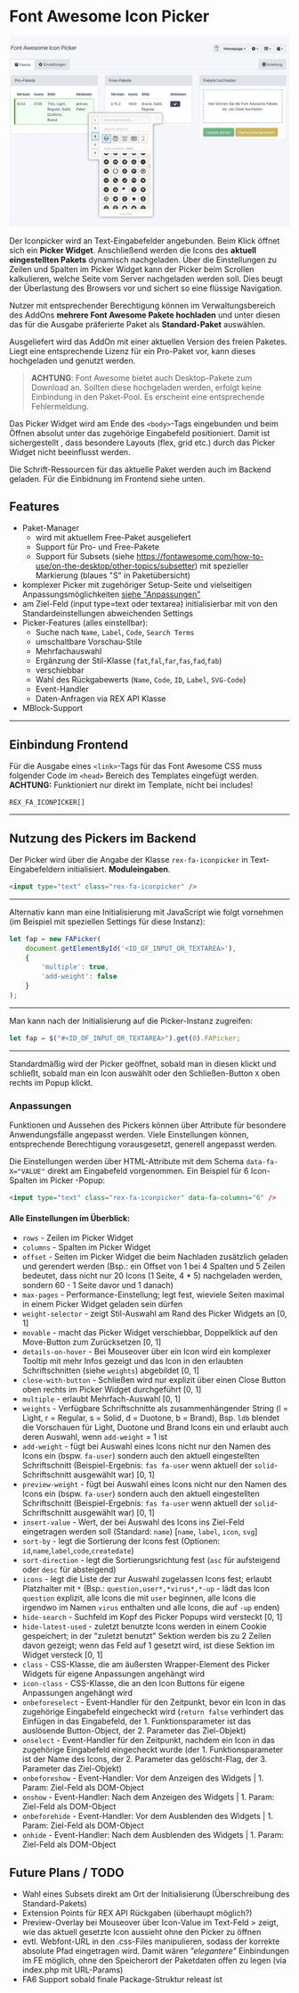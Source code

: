 # Font Awesome Icon Picker

![Screenshot](https://github.com/FriendsOfREDAXO/fa_iconpicker/blob/assets/icon_screen.png?raw=true)


Der Iconpicker wird an Text-Eingabefelder angebunden. Beim Klick öffnet sich ein **Picker Widget**. Anschließend werden die Icons des **aktuell eingestellten
 Pakets** dynamisch nachgeladen. Über die Einstellungen zu Zeilen und Spalten im Picker Widget kann der Picker beim Scrollen kalkulieren, welche Seite vom
  Server nachgeladen werden soll. Dies beugt der Überlastung des Browsers vor und sichert so eine flüssige Navigation.

Nutzer mit entsprechender Berechtigung können im Verwaltungsbereich des AddOns **mehrere Font Awesome  Pakete hochladen** und unter diesen das für die
 Ausgabe präferierte Paket als **Standard-Paket** auswählen.

Ausgeliefert wird das AddOn mit einer aktuellen Version des freien Paketes. Liegt eine entsprechende Lizenz für ein Pro-Paket vor, kann dieses hochgeladen
 und genutzt werden.

> **ACHTUNG**: Font Awesome bietet auch Desktop-Pakete zum Download an. Sollten diese hochgeladen werden, erfolgt keine Einbindung in den Paket-Pool. Es
> erscheint eine entsprechende Fehlermeldung. 

Das Picker Widget wird am Ende des `<body>`-Tags eingebunden und beim Öffnen absolut unter das zugehörige Eingabefeld positioniert. Damit ist sichergestellt
, dass besondere Layouts (flex, grid etc.) durch das Picker Widget nicht beeinflusst werden.

Die Schrift-Ressourcen für das aktuelle Paket werden auch im Backend geladen. Für die Einbidnung im Frontend siehe unten.

## Features

* Paket-Manager
  * wird mit aktuellem Free-Paket ausgeliefert
  * Support für Pro- und Free-Pakete
  * Support für Subsets (siehe https://fontawesome.com/how-to-use/on-the-desktop/other-topics/subsetter) mit spezieller Markierung (blaues "S" in Paketübersicht)
* komplexer Picker mit zugehöriger Setup-Seite und vielseitigen Anpassungsmöglichkeiten [siehe "Anpassungen"](#Anpassungen)
* am Ziel-Feld (input type=text oder textarea) initialisierbar mit von den Standardeinstellungen abweichenden Settings
* Picker-Features (alles einstellbar):
  * Suche nach `Name`, `Label`, `Code`, `Search Terms`
  * umschaltbare Vorschau-Stile
  * Mehrfachauswahl
  * Ergänzung der Stil-Klasse (`fat`,`fal`,`far`,`fas`,`fad`,`fab`)
  * verschiebbar
  * Wahl des Rückgabewerts (`Name`, `Code`, `ID`, `Label`, `SVG-Code`)
  * Event-Handler
  * Daten-Anfragen via REX API Klasse
* MBlock-Support

-----

## Einbindung Frontend 

Für die Ausgabe eines `<link>`-Tags für das Font Awesome CSS muss folgender Code im `<head>` Bereich des Templates eingefügt werden. **ACHTUNG:** Funktioniert nur direkt im Template, nicht bei includes!
```
REX_FA_ICONPICKER[]
```

-----

## Nutzung des Pickers im Backend

Der Picker wird über die Angabe der Klasse `rex-fa-iconpicker` in Text-Eingabefeldern initialisiert.
 **Moduleingaben**.

```html
<input type="text" class="rex-fa-iconpicker" />
```

----

Alternativ kann man eine Initialisierung mit JavaScript wie folgt vornehmen (im Beispiel mit speziellen Settings für diese Instanz):

```javascript
let fap = new FAPicker(
    document.getElementById('<ID_OF_INPUT_OR_TEXTAREA>'),
    {
        'multiple': true,
        'add-weight': false
    }
);
```

----

Man kann nach der Initialisierung auf die Picker-Instanz zugreifen:

```javascript
let fap = $("#<ID_OF_INPUT_OR_TEXTAREA>").get(0).FAPicker;
```

----

Standardmäßig wird der Picker geöffnet, sobald man in diesen klickt und schließt, sobald man ein Icon auswählt oder den Schließen-Button `X` oben rechts im
 Popup klickt. 

### Anpassungen

Funktionen und Aussehen des Pickers können über Attribute für besondere Anwendungsfälle angepasst werden. Viele Einstellungen können, entsprechende
 Berechtigung vorausgesetzt, generell angepasst werden.

Die Einstellungen werden über HTML-Attribute mit dem Schema `data-fa-X="VALUE"` direkt am Eingabefeld vorgenommen. Ein Beispiel für 6 Icon-Spalten im Picker
-Popup:

```html
<input type="text" class="rex-fa-iconpicker" data-fa-columns="6" />
```

#### Alle Einstellungen im Überblick:

* `rows` - Zeilen im Picker Widget
* `columns` - Spalten im Picker Widget
* `offset` - Seiten im Picker Widget die beim Nachladen zusätzlich geladen und gerendert werden (Bsp.: ein Offset von 1 bei 4 Spalten und 5 Zeilen
 bedeutet, dass nicht nur 20 Icons (1 Seite, 4 * 5) nachgeladen werden, sondern 60 - 1 Seite davor und 1 danach)
* `max-pages` - Performance-Einstellung; legt fest, wieviele Seiten maximal in einem Picker Widget geladen sein dürfen
* `weight-selector` - zeigt Stil-Auswahl am Rand des Picker Widgets an [0, 1]
* `movable` - macht das Picker Widget verschiebbar, Doppelklick auf den Move-Button zum Zurücksetzen [0, 1]
* `details-on-hover` - Bei Mouseover über ein Icon wird ein komplexer Tooltip mit mehr Infos gezeigt und das Icon in den erlaubten Schriftschnitten (siehe `weights`) abgebildet [0, 1]
* `close-with-button` - Schließen wird nur explizit über einen Close Button oben rechts im Picker Widget durchgeführt [0, 1]
* `multiple` - erlaubt Mehrfach-Auswahl [0, 1]
* `weights` - Verfügbare Schriftschnitte als zusammenhängender String (l = Light, r = Regular, s = Solid, d = Duotone, b = Brand), Bsp. `ldb` blendet die Vorschauen für Light, Duotone und Brand Icons ein und erlaubt auch deren Auswahl, wenn `add-weight` = 1 ist
* `add-weight` - fügt bei Auswahl eines Icons nicht nur den Namen des Icons ein (bspw. `fa-user`) sondern auch den aktuell eingestellten
 Schriftschnitt (Beispiel-Ergebnis: `fas fa-user` wenn aktuell der `solid`-Schriftschnitt ausgewählt war) [0, 1]
* `preview-weight` - fügt bei Auswahl eines Icons nicht nur den Namen des Icons ein (bspw. `fa-user`) sondern auch den aktuell eingestellten
   Schriftschnitt (Beispiel-Ergebnis: `fas fa-user` wenn aktuell der `solid`-Schriftschnitt ausgewählt war) [0, 1]
* `insert-value` - Wert, der bei Auswahl des Icons ins Ziel-Feld eingetragen werden soll (Standard: `name`) [`name`, `label`, `icon`, `svg`]
* `sort-by` - legt die Sortierung der Icons fest (Optionen: `id`,`name`,`label`,`code`,`createdate`)
* `sort-direction` - legt die Sortierungsrichtung fest (`asc` für aufsteigend oder `desc` für absteigend)
* `icons` - legt die Liste der zur Auswahl zugelassen Icons fest; erlaubt Platzhalter mit `*` (Bsp.: `question,user*,*virus*,*-up` - lädt das Icon
 `question` explizit, alle Icons die mit `user` beginnen, alle Icons die irgendwo im Namen `virus` enthalten und alle Icons, die auf `-up` enden)
* `hide-search` - Suchfeld im Kopf des Picker Popups wird versteckt [0, 1]
* `hide-latest-used` - zuletzt benutzte Icons werden in einem Cookie gespeichert; in der "zuletzt benutzt" Sektion werden bis zu 2 Zeilen davon gezeigt; wenn das Feld auf 1 gesetzt wird, ist diese Sektion im Widget versteck [0, 1]
* `class` - CSS-Klasse, die am äußersten Wrapper-Element des Picker Widgets für eigene Anpassungen angehängt wird
* `icon-class` - CSS-Klasse, die an den Icon Buttons für eigene Anpassungen angehängt wird
* `onbeforeselect` - Event-Handler für den Zeitpunkt, bevor ein Icon in das zugehörige Eingabefeld eingecheckt wird (`return false` verhindert das
 Einfügen in das Eingabefeld, der 1. Funktionsparameter ist das auslösende Button-Object, der 2. Parameter das Ziel-Objekt)
* `onselect` - Event-Handler für den Zeitpunkt, nachdem ein Icon in das zugehörige Eingabefeld eingecheckt wurde (der 1. Funktionsparameter ist der Name des Icons, der 2. Parameter das gelöscht-Flag, der 3. Parameter das Ziel-Objekt)
* `onbeforeshow` - Event-Handler: Vor dem Anzeigen des Widgets | 1. Param: Ziel-Feld als DOM-Object
* `onshow` - Event-Handler: Nach dem Anzeigen des Widgets | 1. Param: Ziel-Feld als DOM-Object
* `onbeforehide` - Event-Handler: Vor dem Ausblenden des Widgets | 1. Param: Ziel-Feld als DOM-Object
* `onhide` - Event-Handler: Nach dem Ausblenden des Widgets | 1. Param: Ziel-Feld als DOM-Object

## Future Plans / TODO

* Wahl eines Subsets direkt am Ort der Initialisierung (Überschreibung des Standard-Pakets)
* Extension Points für REX API Rückgaben (überhaupt möglich?)
* Preview-Overlay bei Mouseover über Icon-Value im Text-Feld > zeigt, wie das aktuell gesetzte Icon aussieht ohne den Picker zu öffnen
* evtl. Webfont-URL in den .css-Files manipulieren, sodass der korrekte absolute Pfad eingetragen wird. Damit wären _"elegantere"_ Einbindungen im FE möglich, ohne den Speicherort der Paketdaten offen zu legen (via index.php mit URL-Params)
* FA6 Support sobald finale Package-Struktur releast ist
